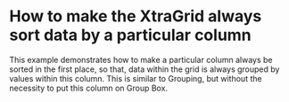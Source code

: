 # How to make the XtraGrid always sort data by a particular column


<p>This example demonstrates how to make a particular column always be sorted in the first place, so that, data within the grid is always grouped by values within this column. This is similar to Grouping, but without the necessity to put this column on Group Box.</p>

<br/>


